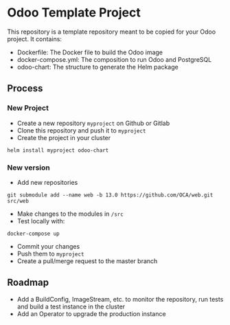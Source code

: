 # Odoo Template Project

This repository is a template repository meant to be copied for your Odoo project.
It contains:

* Dockerfile: The Docker file to build the Odoo image
* docker-compose.yml: The composition to run Odoo and PostgreSQL
* odoo-chart: The structure to generate the Helm package

## Process

### New Project

* Create a new repository `myproject` on Github or Gitlab
* Clone this repository and push it to `myproject`
* Create the project in your cluster
```shell script
helm install myproject odoo-chart
```

###  New version

* Add new repositories

```shell script
git submodule add --name web -b 13.0 https://github.com/OCA/web.git src/web
```
* Make changes to the modules in `/src`
* Test locally with:

```shell script
docker-compose up
```

* Commit your changes
* Push them to `myproject`
* Create a pull/merge request to the master branch

## Roadmap

* Add a BuildConfig, ImageStream, etc. to monitor the repository, run tests and build a test instance in the cluster
* Add an Operator to upgrade the production instance
